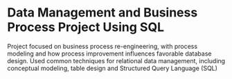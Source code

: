 # Data Management and Business Process Project Using SQL

Project focused on business process re-engineering, with process modeling and how process improvement influences favorable database design.  Used common techniques for relational data management, including conceptual modeling, table design and Structured Query Language (SQL)
